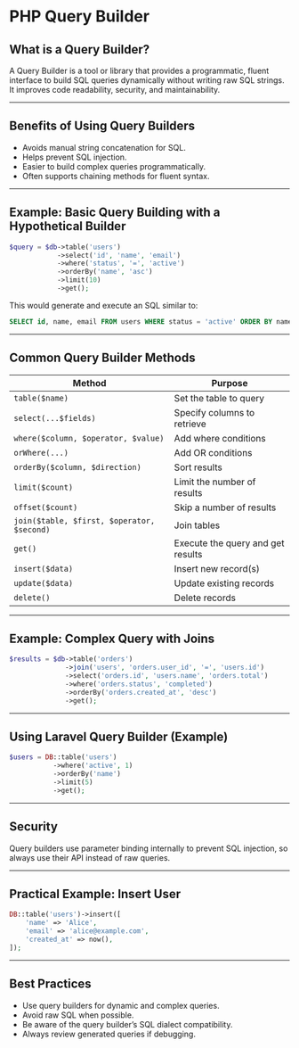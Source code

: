 # PHP Query Builder

## What is a Query Builder?

A Query Builder is a tool or library that provides a programmatic, fluent interface to build SQL queries dynamically without writing raw SQL strings. It improves code readability, security, and maintainability.

------

## Benefits of Using Query Builders

- Avoids manual string concatenation for SQL.
- Helps prevent SQL injection.
- Easier to build complex queries programmatically.
- Often supports chaining methods for fluent syntax.

------

## Example: Basic Query Building with a Hypothetical Builder

```php
$query = $db->table('users')
            ->select('id', 'name', 'email')
            ->where('status', '=', 'active')
            ->orderBy('name', 'asc')
            ->limit(10)
            ->get();
```

This would generate and execute an SQL similar to:

```sql
SELECT id, name, email FROM users WHERE status = 'active' ORDER BY name ASC LIMIT 10;
```

------

## Common Query Builder Methods

| Method                                     | Purpose                           |
| ------------------------------------------ | --------------------------------- |
| `table($name)`                             | Set the table to query            |
| `select(...$fields)`                       | Specify columns to retrieve       |
| `where($column, $operator, $value)`        | Add where conditions              |
| `orWhere(...)`                             | Add OR conditions                 |
| `orderBy($column, $direction)`             | Sort results                      |
| `limit($count)`                            | Limit the number of results       |
| `offset($count)`                           | Skip a number of results          |
| `join($table, $first, $operator, $second)` | Join tables                       |
| `get()`                                    | Execute the query and get results |
| `insert($data)`                            | Insert new record(s)              |
| `update($data)`                            | Update existing records           |
| `delete()`                                 | Delete records                    |

------

## Example: Complex Query with Joins

```php
$results = $db->table('orders')
              ->join('users', 'orders.user_id', '=', 'users.id')
              ->select('orders.id', 'users.name', 'orders.total')
              ->where('orders.status', 'completed')
              ->orderBy('orders.created_at', 'desc')
              ->get();
```

------

## Using Laravel Query Builder (Example)

```php
$users = DB::table('users')
           ->where('active', 1)
           ->orderBy('name')
           ->limit(5)
           ->get();
```

------

## Security

Query builders use parameter binding internally to prevent SQL injection, so always use their API instead of raw queries.

------

## Practical Example: Insert User

```php
DB::table('users')->insert([
    'name' => 'Alice',
    'email' => 'alice@example.com',
    'created_at' => now(),
]);
```

------

## Best Practices

- Use query builders for dynamic and complex queries.
- Avoid raw SQL when possible.
- Be aware of the query builder’s SQL dialect compatibility.
- Always review generated queries if debugging.